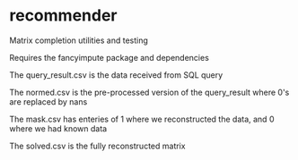 # recommender
Matrix completion utilities and testing

Requires the fancyimpute package and dependencies

The query_result.csv is the data received from SQL query

The normed.csv is the pre-processed version of the query_result where 0's are replaced by nans

The mask.csv has enteries of 1 where we reconstructed the data, and 0 where we had known data

The solved.csv is the fully reconstructed matrix
